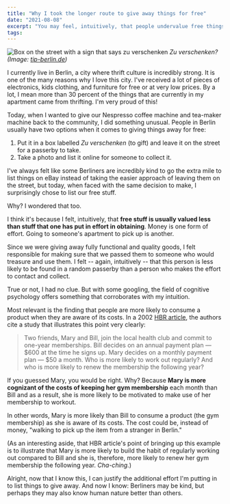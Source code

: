 ```yaml
---
title: "Why I took the longer route to give away things for free"
date: "2021-08-08"
excerpt: "You may feel, intuitively, that people undervalue free things. Me too. And it's because people are more likely to consume a product when they are aware of its costs."
tags: 
---
```


![Box on the street with a sign that says zu verschenken](/images/berlin-verschenken.jpeg)
_Zu verschenken? (Image: [tip-berlin.de](https://www.tip-berlin.de/stadtleben/zu-verschenken-in-berlin/))_

I currently live in Berlin, a city where thrift culture is incredibly strong. It is one of the many reasons why I love this city. I've received a lot of pieces of electronics, kids clothing, and furniture for free or at very low prices. By a lot, I mean more than 30 percent of the things that are currently in my apartment came from thrifting. I'm very proud of this!

Today, when I wanted to give our Nespresso coffee machine and tea-maker machine back to the community, I did something unusual. People in Berlin usually have two options when it comes to giving things away for free:
1. Put it in a box labelled *Zu verschenken* (to gift) and leave it on the street for a passerby to take.
2. Take a photo and list it online for someone to collect it.

I've always felt like some Berliners are incredibly kind to go the extra mile to list things on eBay instead of taking the easier approach of leaving them on the street, but today, when faced with the same decision to make, I surprisingly chose to list our free stuff.

Why? I wondered that too.

I think it's because I felt, intuitively, that **free stuff is usually valued less than stuff that one has put in effort in obtaining**. Money is one form of effort. Going to someone's apartment to pick up is another.

Since we were giving away fully functional and quality goods, I felt responsible for making sure that we passed them to someone who would treasure and use them. I felt -- again, intuitively -- that this person is less likely to be found in a random passerby than a person who makes the effort to contact and collect.

True or not, I had no clue. But with some googling, the field of cognitive psychology offers something that corroborates with my intuition.

Most relevant is the finding that people are more likely to consume a product when they are aware of its costs. In a 2002 [HBR article](https://hbr.org/2002/09/pricing-and-the-psychology-of-consumption), the authors cite a study that illustrates this point very clearly:

> Two friends, Mary and Bill, join the local health club and commit to one-year memberships. Bill decides on an annual payment plan — $600 at the time he signs up. Mary decides on a monthly payment plan — $50 a month. Who is more likely to work out regularly? And who is more likely to renew the membership the following year?

If you guessed Mary, you would be right. Why? Because **Mary is more cognizant of the costs of keeping her gym membership** each month than Bill and as a result, she is more likely to be motivated to make use of her membership to workout. 

In other words, Mary is more likely than Bill to consume a product (the gym membership) as she is aware of its costs. The cost could be, instead of money, "walking to pick up the item from a stranger in Berlin."

(As an interesting aside, that HBR article's point of bringing up this example is to illustrate that Mary is more likely to build the habit of regularly working out compared to Bill and she is, therefore, more likely to renew her gym membership the following year. *Cha-ching.*)

Alright, now that I know this, I can justify the additional effort I'm putting in to list things to give away. And now I know: Berliners may be kind, but perhaps they may also know human nature better than others.